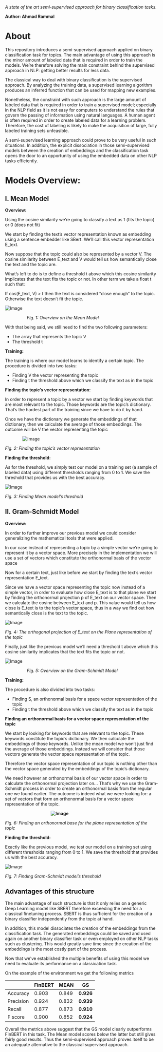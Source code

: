 *A state of the art semi-supervised approach for binary classification tasks.*

**Author: Ahmad Rammal**

# About
This repository introduces a semi-supervised approach applied on binary classification task for topics.
The main advantage of using this approach is the minor amount of labeled data that is required in order to train the models. We’re therefore solving the main constraint behind the supervised approach in NLP: getting better results for less data.

The classical way to deal with binary classification is the supervised approach. By analyzing the training data, a supervised learning algorithm produces an inferred function that can be used for mapping new examples. 

Nonetheless, the constraint with such approach is the large amount of labeled data that is required in order to train a supervised model; especially in the NLP field as it is not easy for computers to understand the rules that govern the passing of information using natural languages.  A human agent is often required in order to create labeled data for a learning problem. Therefore, the cost of labeling is likely to make the acquisition of large, fully labeled training sets unfeasible. 

A semi-supervised learning approach could prove to be very useful in such situations. In addition, the explicit dissociation in those semi-supervised models between the creation of embeddings and the classification task opens the door to an opportunity of using the embedded data on other NLP tasks efficiently.

# Models Overview:

## I. Mean Model

**Overview:**

Using the cosine similarity we’re going to classify a text as 1 (fits the topic) or 0 (does not fit)

We start by finding the text’s vector representation known as embedding using a sentence embedder like SBert. We’ll call this vector representation E\_text.

Now suppose that the topic could also be represented by a vector V. The cosine similarity between E\_text and V would tell us how semantically close the text and the topic are. 

What’s left to do is to define a threshold t above which this cosine similarity implicates that the text fits the topic or not. In other term we take a float t such that:

If cos(E\_text, V) > t then the text is considered “close enough” to the topic. Otherwise the text doesn’t fit the topic.

![Image](https://github.com/rammalahmad/Gram-Schmidt-Model/blob/main/Graphics/Aspose.Words.88ad23da-b2a6-4d11-b15e-e1f4a6e03cd7.001.png)

`          `*Fig. 1: Overview on the Mean Model* 

With that being said, we still need to find the two following parameters:

- The array that represents the topic V
- The threshold t

**Training:**

The training is where our model learns to identify a certain topic. The procedure is divided into two tasks:

- Finding V the vector representing the topic 
- Finding t the threshold above which we classify the text as in the topic

**Finding the topic’s vector representation:**

In order to represent a topic by a vector we start by finding keywords that are most relevant to the topic. Those keywords are the topic’s dictionary. That’s the hardest part of the training since we have to do it by hand. 

Once we have the dictionary we generate the embeddings of that dictionary, then we calculate the average of those embeddings. The outcome will be V the vector representing the topic

`        `![Image](https://github.com/rammalahmad/Gram-Schmidt-Model/blob/main/Graphics/Aspose.Words.88ad23da-b2a6-4d11-b15e-e1f4a6e03cd7.002.png)

*Fig. 2: Finding the topic’s vector representation*

**Finding the threshold:**

As for the threshold, we simply test our model on a training set (a sample of labeled data) using different thresholds ranging from 0 to 1. We save the threshold that provides us with the best accuracy.

![Image](https://github.com/rammalahmad/Gram-Schmidt-Model/blob/main/Graphics/Aspose.Words.88ad23da-b2a6-4d11-b15e-e1f4a6e03cd7.003.png)

*Fig. 3: Finding Mean model’s threshold*

## II. Gram-Schmidt Model

**Overview:**

In order to further improve our previous model we could consider generalizing the mathematical tools that were applied. 

In our case instead of representing a topic by a simple vector we’re going to represent it by a vector space. More precisely in the implementation we will use a set of vectors which constitute the orthonormal basis of the vector space

Now for a certain text, just like before we start by finding the text’s vector representation E\_text.

Since we have a vector space representing the topic now instead of a simple vector, in order to evaluate how close E\_text is to that plane we start by finding the orthonormal projection p of E\_text on our vector space. Then we calculate the cosine between E\_text and p. This value would tell us how close is E\_text is to the topic’s vector space, thus in a way we find out how semantically close is the text to the topic.

![Image](https://github.com/rammalahmad/Gram-Schmidt-Model/blob/main/Graphics/Aspose.Words.88ad23da-b2a6-4d11-b15e-e1f4a6e03cd7.004.png)

*Fig. 4: The orthogonal projection of E\_text on the Plane representation of the topic*

Finally, just like the previous model we’ll need a threshold t above which this cosine similarity implicates that the text fits the topic or not. 

![Image](https://github.com/rammalahmad/Gram-Schmidt-Model/blob/main/Graphics/Aspose.Words.88ad23da-b2a6-4d11-b15e-e1f4a6e03cd7.005.png)

`          `*Fig. 5: Overview on the Gram-Schmidt Model* 

**Training:**

The procedure is also divided into two tasks:

- Finding S, an orthonormal basis for a space vector representation of the topic 
- Finding t the threshold above which we classify the text as in the topic

**Finding an orthonormal basis for a vector space representation of the topic**

We start by looking for keywords that are relevant to the topic. These keywords constitute the topic’s dictionary. We then calculate the embeddings of those keywords. Unlike the mean model we won’t just find the average of those embeddings. Instead we will consider that those vectors generate the vector space representation of the topic. 

Therefore the vector space representation of our topic is nothing other than the vector space generated by the embeddings of the topic’s dictionary.

We need however an orthonormal basis of our vector space in order to calculate the orthonormal projection later on… That’s why we use the Gram-Schmidt process in order to create an orthonormal basis from the regular one we found earlier. The outcome is indeed what we were looking for: a set of vectors that form an orthonormal basis for a vector space representation of the topic.

`                     `**![Image](https://github.com/rammalahmad/Gram-Schmidt-Model/blob/main/Graphics/Aspose.Words.88ad23da-b2a6-4d11-b15e-e1f4a6e03cd7.006.png)**

*Fig. 6: Finding an orthonormal base for the plane representation of the topic*

**Finding the threshold:**

Exactly like the previous model, we test our model on a training set using different thresholds ranging from 0 to 1. We save the threshold that provides us with the best accuracy.

![Image](https://github.com/rammalahmad/Gram-Schmidt-Model/blob/main/Graphics/Aspose.Words.88ad23da-b2a6-4d11-b15e-e1f4a6e03cd7.007.png)

*Fig. 7: Finding Gram-Schmidt model’s threshold*

## Advantages of this structure
The main advantage of such structure is that it only relies on a generic Deep Learning model like SBERT therefore exceeding the need for a classical finetuning process. SBERT is thus sufficient for the creation of a binary classifier independently from the topic at hand.

In addition, this model dissociates the creation of the embeddings from the classification task. The generated embeddings could be saved and used again on another binary classifier task or even employed on other NLP tasks such as clustering. This would greatly save time since the creation of the embeddings is the most costly part of the process.

Now that we’ve established the multiple benefits of using this model we need to evaluate its performance on a classication task.


On the example of the environment we get the following metrics

||FinBERT|MEAN|GS|
| - | - | - | - |
|Accuracy|0.903|0.849|**0.926**|
|Precision|0.924|0.832|**0.939**|
|Recall|0.877|0.873|**0.910**|
|F score|0.900|0.852|**0.924**|

                          

Overall the metrics above suggest that the GS model clearly outperforms FinBERT in this task. The Mean model scores below the latter but still gives fairly good results. Thus the semi-supervised approach proves itself to be an adequate alternative to the classical supervised approach.
